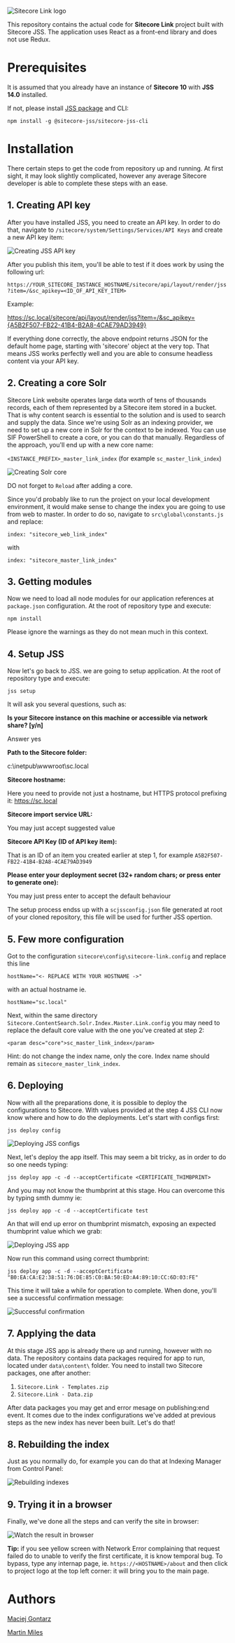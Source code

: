 ![Sitecore Link logo](https://raw.githubusercontent.com/wiki/MartinMiles/Sitecore.Link/img/logo.png "Sitecore Link logo")

This repository contains the actual code for **Sitecore Link** project built with Sitecore JSS. The application uses React as a front-end library and does not use Redux.

# Prerequisites

It is assumed that you already have an instance of **Sitecore 10** with **JSS 14.0** installed.

If not, please install [JSS package](https://dev.sitecore.net/Downloads/Sitecore_JavaScript_Services/140/Sitecore_JavaScript_Services_1400.aspx "JSS package") and CLI:

`npm install -g @sitecore-jss/sitecore-jss-cli`


# Installation

There certain steps to get the code from repository up and running. At first sight, it may look slightly complicated, however any average Sitecore developer is able to complete these steps with an ease.


## 1. Creating API key

After you have installed JSS, you need to create an API key. In order to do that, navigate to `/sitecore/system/Settings/Services/API Keys` and create a new API key item:

![Creating JSS API key](https://raw.githubusercontent.com/wiki/MartinMiles/Sitecore.Link/img/1.apikey.png "Creating JSS API key")


After you publish this item, you'll be able to test if it does work by using the following url:

`https://YOUR_SITECORE_INSTANCE_HOSTNAME/sitecore/api/layout/render/jss?item=/&sc_apikey=<ID_OF_API_KEY_ITEM>`

Example:

https://sc.local/sitecore/api/layout/render/jss?item=/&sc_apikey={A5B2F507-FB22-41B4-B2A8-4CAE79AD3949}

If everything done correctly, the above endpoint returns JSON for the default home page, starting with 'sitecore' object at the very top. That means JSS works perfectly well and you are able to consume headless content via your API key.


## 2. Creating a core Solr 

Sitecore Link website operates large data worth of tens of thousands records, each of them represented by a Sitecore item stored in a bucket. That is why content search is essential to the solution and is used to search and supply the data. Since we're using Solr as an indexing provider, we need to set up a new core in Solr for the context to be indexed. You can use SIF PowerShell to create a core, or you can do that manually. Regardless of the approach, you'll end up with a new core name:

`<INSTANCE_PREFIX>_master_link_index` (for example `sc_master_link_index`)

![Creating Solr core](https://raw.githubusercontent.com/wiki/MartinMiles/Sitecore.Link/img/2.core.png "Creating Solr core")

DO not forget to `Reload` after adding a core.

Since you'd probably like to run the project on your local development environment, it would make sense to change the index you are going to use from web to master. In order to do so, navigate to `src\global\constants.js` and replace:

    index: "sitecore_web_link_index"

with

    index: "sitecore_master_link_index"


## 3. Getting modules

Now we need to load all node modules for our application references at `package.json` configuration.  At the root of repository type and execute:

    npm install

Please ignore the warnings as they do not mean much in this context.


## 4. Setup JSS

Now let's go back to JSS. we are going to setup application. At the root of repository type and execute:

    jss setup

It will ask you several questions, such as:

**Is your Sitecore instance on this machine or accessible via network share? [y/n]**

Answer yes

**Path to the Sitecore folder:**

c:\inetpub\wwwroot\sc.local

**Sitecore hostname:**

Here you need to provide not just a hostname, but HTTPS protocol prefixing it: https://sc.local

**Sitecore import service URL:**

You may just accept suggested value

**Sitecore API Key (ID of API key item):**

That is an ID of an item you created earlier at step 1, for example `A5B2F507-FB22-41B4-B2A8-4CAE79AD3949`

**Please enter your deployment secret (32+ random chars; or press enter to generate one):**

You may just press enter to accept the default behaviour


The setup process endss up with a `scjssconfig.json` file generated at root of your cloned repository, this file will be used for further JSS opertion.


## 5. Few more configuration

Got to the configuration `sitecore\config\sitecore-link.config` and replace this line 

    hostName="<- REPLACE WITH YOUR HOSTNAME ->"

with an actual hostname ie.

    hostName="sc.local"


Next, within the same directory `Sitecore.ContentSearch.Solr.Index.Master.Link.config` you may need to replace the default core value with the one you've created at step 2:

`<param desc="core">sc_master_link_index</param>`

Hint: do not change the index name, only the core. Index name should remain as `sitecore_master_link_index`.


## 6. Deploying

Now with all the preparations done, it is possible to deploy the configurations to Sitecore. With values provided at the step 4 JSS CLI now know where and how to do the deployments. Let's start with configs first: 

    jss deploy config

![Deploying JSS configs](https://raw.githubusercontent.com/wiki/MartinMiles/Sitecore.Link/img/3.config.png "Deploying JSS configs")


Next, let's deploy the app itself. This may seem a bit tricky, as in order to do so one needs typing:

`jss deploy app -c -d --acceptCertificate <CERTIFICATE_THIMBPRINT>`

And you may not know the thumbprint at this stage. Нou can overcome this by typing smth dummy ie:

    jss deploy app -c -d --acceptCertificate test

An that will end up error on thumbprint mismatch, exposing an expected thumbprint value which we grab:

![Deploying JSS app](https://raw.githubusercontent.com/wiki/MartinMiles/Sitecore.Link/img/4.app.png "Deploying JSS app")

Now run this command using correct thumbprint:

    jss deploy app -c -d --acceptCertificate "B0:EA:CA:E2:38:51:76:DE:85:C0:BA:50:ED:A4:89:10:CC:6D:03:FE"

This time it will take a while for operation to complete. When done, you'll see a successful confirmation message:

![Successful confirmation](https://raw.githubusercontent.com/wiki/MartinMiles/Sitecore.Link/img/5.success.png "Successful confirmation")


## 7. Applying the data

At this stage JSS app is already there up and running, however with no data. The repository contains data packages required for app to run, located under `data\content\` folder. You need to install two Sitecore packages, one after another:

1. `Sitecore.Link - Templates.zip`
2. `Sitecore.Link - Data.zip`

After data packages you may get and error mesage on publishing:end event. It comes due to the index configurations we've added at previous steps as the new index has never been built. Let's do that!


## 8. Rebuilding the index

Just as you normally do, for example you can do that at Indexing Manager from Control Panel:

![Rebuilding indexes](https://raw.githubusercontent.com/wiki/MartinMiles/Sitecore.Link/img/6.rebuild.png "Rebuilding indexes")


## 9. Trying it in a browser

Finally, we've done all the steps and can verify the site in browser:

![Watch the result in browser](https://raw.githubusercontent.com/wiki/MartinMiles/Sitecore.Link/img/7.result.png "Watch the result in browser")


**Tip:** if you see yellow screen with Network Error complaining that request failed do to unable to verify the first certificate, it is know temporal bug. To bypass, type any internap page, ie. `https://<HOSTNAME>/about` and then click to project logo at the top left corner: it will bring you to the main page.


# Authors

[Maciej Gontarz](http://blog.binboy.net "Maciej Gontarz")


[Martin Miles](https://blog.martinmiles.net "Martin Miles")